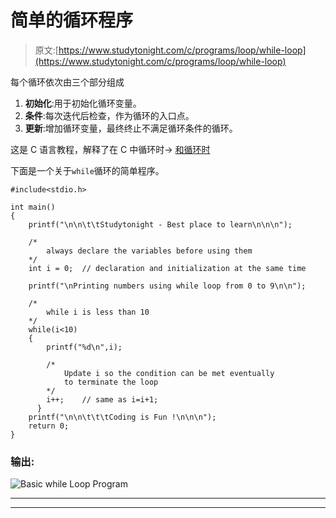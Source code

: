 # 简单的循环程序

> 原文:[https://www.studytonight.com/c/programs/loop/while-loop](https://www.studytonight.com/c/programs/loop/while-loop)

每个循环依次由三个部分组成

1.  **初始化**:用于初始化循环变量。
2.  **条件**:每次迭代后检查，作为循环的入口点。
3.  **更新**:增加循环变量，最终终止不满足循环条件的循环。

这是 C 语言教程，解释了在 C 中循环时→ [和循环时](/c/loops-in-c.php)

下面是一个关于`while`循环的简单程序。

```
#include<stdio.h>

int main()
{
    printf("\n\n\t\tStudytonight - Best place to learn\n\n\n");

    /* 
        always declare the variables before using them 
    */
    int i = 0;  // declaration and initialization at the same time

    printf("\nPrinting numbers using while loop from 0 to 9\n\n");

    /* 
        while i is less than 10 
    */
    while(i<10)
    {
        printf("%d\n",i);

        /* 
            Update i so the condition can be met eventually 
            to terminate the loop 
        */
        i++;    // same as i=i+1;
      }
    printf("\n\n\t\t\tCoding is Fun !\n\n\n");
    return 0;
}
```

### 输出:

![Basic while Loop Program](../Images/5ceb329423d55cff3516a06541c85384.png)

* * *

* * *